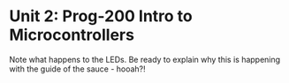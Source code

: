 Unit 2: Prog-200 Intro to Microcontrollers
======

Note what happens to the LEDs. Be ready to explain why this is happening with the guide of the sauce - hooah?!


